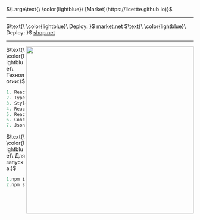 $\Large\text{\ \color{lightblue}\ [Market](https://licettte.github.io)}$
____
$\text{\ \color{lightblue}\  Deploy: \}$ [market.net](https://licettte.github.io/market/#/) 
$\text{\ \color{lightblue}\  Deploy: \}$ [shop.net](https://licettte.github.io/shop/#/)  
____
<img  align="right" src="https://github.com/Licettte/market/assets/80988747/346efa61-0b77-43a7-a5d7-7f8e5ce002b2" width="450" />


$\text{\ \color{lightblue}\   Технологии:\}$  

```java
1. React
2. TypeScript
3. Styled-components
4. React-hook-form
5. React-router-dom
6. Concurrently
7. Json-server
```
$\text{\ \color{lightblue}\  Для запуска:\}$  
```javaScript
1.npm install
2.npm start
```
